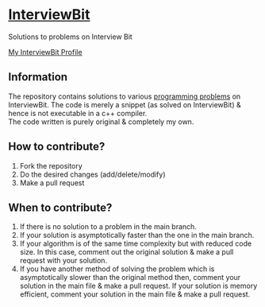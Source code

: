 # [InterviewBit](https://www.interviewbit.com/practice/)
Solutions to problems on Interview Bit

[My InterviewBit Profile](https://www.interviewbit.com/profile/2018csb1090_05afa8884f71)

## Information
The repository contains solutions to various [programming problems](https://www.interviewbit.com/courses/programming/) on InterviewBit. The code is merely a snippet (as solved on InterviewBit) & hence is not executable in a c++ compiler.
<br/>
The code written is purely original & completely my own.
<br>
## How to contribute?

1. Fork the repository 
2. Do the desired changes (add/delete/modify)
3. Make a pull request

## When to contribute?

1. If there is no solution to a problem in the main branch.
2. If your solution is asymptotically faster than the one in the main branch.
3. If your algorithm is of the same time complexity but with reduced code size. In this case, comment out the original solution & make a pull request with your solution.
4. If you have another method of solving the problem which is asymptotically slower than the original method then, comment your solution in the main file & make a pull request.
If your solution is memory efficient, comment your solution in the main file & make a pull request.

